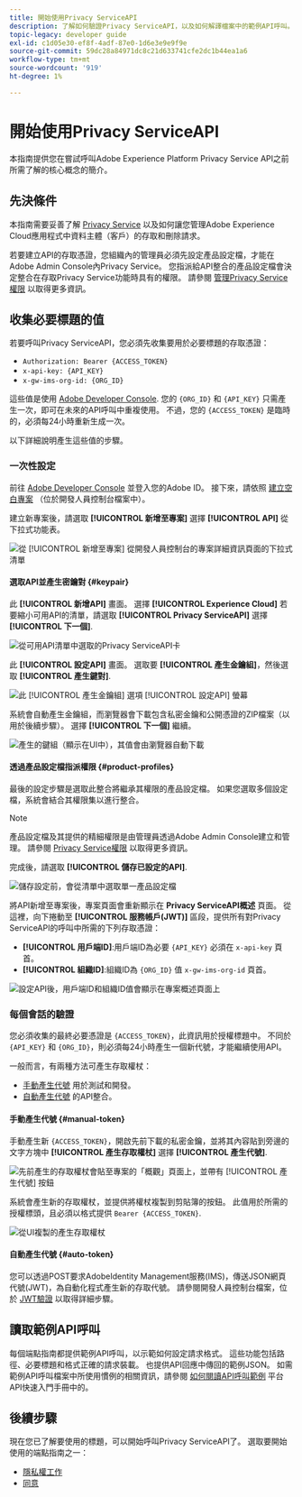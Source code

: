 ```yaml
---
title: 開始使用Privacy ServiceAPI
description: 了解如何驗證Privacy ServiceAPI，以及如何解譯檔案中的範例API呼叫。
topic-legacy: developer guide
exl-id: c1d05e30-ef8f-4adf-87e0-1d6e3e9e9f9e
source-git-commit: 59dc28a84971dc8c21d633741cfe2dc1b44ea1a6
workflow-type: tm+mt
source-wordcount: '919'
ht-degree: 1%

---
```


# 開始使用Privacy ServiceAPI

本指南提供您在嘗試呼叫Adobe Experience Platform Privacy Service API之前所需了解的核心概念的簡介。

## 先決條件

本指南需要妥善了解 [Privacy Service](../home.md) 以及如何讓您管理Adobe Experience Cloud應用程式中資料主體（客戶）的存取和刪除請求。

若要建立API的存取憑證，您組織內的管理員必須先設定產品設定檔，才能在Adobe Admin Console內Privacy Service。 您指派給API整合的產品設定檔會決定整合在存取Privacy Service功能時具有的權限。 請參閱 [管理Privacy Service權限](../permissions.md) 以取得更多資訊。

## 收集必要標題的值

若要呼叫Privacy ServiceAPI，您必須先收集要用於必要標題的存取憑證：

* `Authorization: Bearer {ACCESS_TOKEN}`
* `x-api-key: {API_KEY}`
* `x-gw-ims-org-id: {ORG_ID}`

這些值是使用 [Adobe Developer Console](https://developer.adobe.com/console). 您的 `{ORG_ID}` 和 `{API_KEY}` 只需產生一次，即可在未來的API呼叫中重複使用。 不過，您的 `{ACCESS_TOKEN}` 是臨時的，必須每24小時重新生成一次。

以下詳細說明產生這些值的步驟。

### 一次性設定

前往 [Adobe Developer Console](https://developer.adobe.com/console) 並登入您的Adobe ID。 接下來，請依照 [建立空白專案](https://developer.adobe.com/developer-console/docs/guides/projects/projects-empty/) （位於開發人員控制台檔案中）。

建立新專案後，請選取 **[!UICONTROL 新增至專案]** 選擇 **[!UICONTROL API]** 從下拉式功能表。

![從 [!UICONTROL 新增至專案] 從開發人員控制台的專案詳細資訊頁面的下拉式清單](../images/api/getting-started/add-api-button.png)

#### 選取API並產生密鑰對 {#keypair}

此 **[!UICONTROL 新增API]** 畫面。 選擇 **[!UICONTROL Experience Cloud]** 若要縮小可用API的清單，請選取 **[!UICONTROL Privacy ServiceAPI]** 選擇 **[!UICONTROL 下一個]**.

![從可用API清單中選取的Privacy ServiceAPI卡](../images/api/getting-started/add-privacy-service-api.png)

此 **[!UICONTROL 設定API]** 畫面。 選取要 **[!UICONTROL 產生金鑰組]**，然後選取 **[!UICONTROL 產生鍵對]**.

![此 [!UICONTROL 產生金鑰組] 選項 [!UICONTROL 設定API] 螢幕](../images/api/getting-started/generate-key-pair.png)

系統會自動產生金鑰組，而瀏覽器會下載包含私密金鑰和公開憑證的ZIP檔案（以用於後續步驟）。 選擇 **[!UICONTROL 下一個]** 繼續。

![產生的鍵組（顯示在UI中），其值會由瀏覽器自動下載](../images/api/getting-started/key-pair-generated.png)

#### 透過產品設定檔指派權限 {#product-profiles}

最後的設定步驟是選取此整合將繼承其權限的產品設定檔。 如果您選取多個設定檔，系統會結合其權限集以進行整合。

>[!NOTE]
>
>產品設定檔及其提供的精細權限是由管理員透過Adobe Admin Console建立和管理。 請參閱 [Privacy Service權限](../permissions.md) 以取得更多資訊。

完成後，請選取 **[!UICONTROL 儲存已設定的API]**.

![儲存設定前，會從清單中選取單一產品設定檔](../images/api/getting-started/select-product-profiles.png)

將API新增至專案後，專案頁面會重新顯示在 **Privacy ServiceAPI概述** 頁面。 從這裡，向下捲動至 **[!UICONTROL 服務帳戶(JWT)]** 區段，提供所有對Privacy ServiceAPI的呼叫中所需的下列存取憑證：

* **[!UICONTROL 用戶端ID]**:用戶端ID為必要 `{API_KEY}` 必須在 `x-api-key` 頁首。
* **[!UICONTROL 組織ID]**:組織ID為 `{ORG_ID}` 值 `x-gw-ims-org-id` 頁首。

![設定API後，用戶端ID和組織ID值會顯示在專案概述頁面上](../images/api/getting-started/jwt-credentials.png)

### 每個會話的驗證

您必須收集的最終必要憑證是 `{ACCESS_TOKEN}`，此資訊用於授權標題中。 不同於 `{API_KEY}` 和 `{ORG_ID}`，則必須每24小時產生一個新代號，才能繼續使用API。

一般而言，有兩種方法可產生存取權杖：

* [手動產生代號](#manual-token) 用於測試和開發。
* [自動產生代號](#auto-token) 的API整合。

#### 手動產生代號 {#manual-token}

手動產生新 `{ACCESS_TOKEN}`，開啟先前下載的私密金鑰，並將其內容貼到旁邊的文字方塊中 **[!UICONTROL 產生存取權杖]** 選擇 **[!UICONTROL 產生代號]**.

![先前產生的存取權杖會貼至專案的「概觀」頁面上，並帶有 [!UICONTROL 產生代號] 按鈕](../images/api/getting-started/paste-private-key.png)

系統會產生新的存取權杖，並提供將權杖複製到剪貼簿的按鈕。 此值用於所需的授權標頭，且必須以格式提供 `Bearer {ACCESS_TOKEN}`.

![從UI複製的產生存取權杖](../images/api/getting-started/generated-access-token.png)

#### 自動產生代號 {#auto-token}

您可以透過POST要求AdobeIdentity Management服務(IMS)，傳送JSON網頁代號(JWT)，為自動化程式產生新的存取代號。 請參閱開發人員控制台檔案，位於 [JWT驗證](https://developer.adobe.com/developer-console/docs/guides/authentication/JWT/) 以取得詳細步驟。

## 讀取範例API呼叫

每個端點指南都提供範例API呼叫，以示範如何設定請求格式。 這些功能包括路徑、必要標題和格式正確的請求裝載。 也提供API回應中傳回的範例JSON。 如需範例API呼叫檔案中所使用慣例的相關資訊，請參閱 [如何閱讀API呼叫範例](../../landing/api-guide.md#sample-api) 平台API快速入門手冊中的。

## 後續步驟

現在您已了解要使用的標題，可以開始呼叫Privacy ServiceAPI了。 選取要開始使用的端點指南之一：

* [隱私權工作](./privacy-jobs.md)
* [同意](./consent.md)
